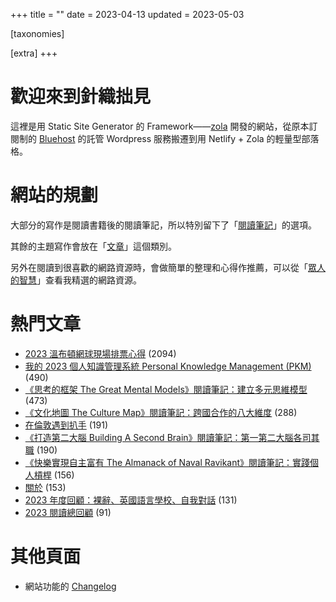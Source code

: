 +++
title = ""
date = 2023-04-13
updated = 2023-05-03

[taxonomies]

[extra]
+++

# 歡迎來到針織拙見

這裡是用 Static Site Generator 的 Framework——[zola](https://www.getzola.org/documentation/getting-started/overview/) 開發的網站，從原本訂閱制的 [Bluehost](https://www.bluehost.com/) 的託管 Wordpress 服務搬遷到用 Netlify + Zola 的輕量型部落格。

# 網站的規劃

大部分的寫作是閱讀書籍後的閱讀筆記，所以特別留下了「[閱讀筆記](reading-notes/)」的選項。

其餘的主題寫作會放在「[文章](blog/)」這個類別。

另外在閱讀到很喜歡的網路資源時，會做簡單的整理和心得作推薦，可以從「[眾人的智慧](wistom/)」查看我精選的網路資源。

# 熱門文章
* [2023 溫布頓網球現場排票心得](/blog/2023-wimbledon-tennis/) <span class="view-count">(2094)</span>
* [我的 2023 個人知識管理系統 Personal Knowledge Management (PKM)](/blog/2023-personal-knowledge-management/) <span class="view-count">(490)</span>
* [《思考的框架 The Great Mental Models》閱讀筆記：建立多元思維模型](/reading-notes/the-great-mental-models/) <span class="view-count">(473)</span>
* [《文化地圖 The Culture Map》閱讀筆記：跨國合作的八大維度](/reading-notes/the-culture-map/) <span class="view-count">(288)</span>
* [在倫敦遇到扒手](/blog/london-pickpocketing/) <span class="view-count">(191)</span>
* [《打造第二大腦 Building A Second Brain》閱讀筆記：第一第二大腦各司其職](/reading-notes/building-a-second-brain/) <span class="view-count">(190)</span>
* [《快樂實現自主富有 The Almanack of Naval Ravikant》閱讀筆記：實踐個人槓桿](/reading-notes/the-almanack-of-naval-ravikant/) <span class="view-count">(156)</span>
* [關於](/about/) <span class="view-count">(153)</span>
* [2023 年度回顧：裸辭、英國語言學校、自我對話](/blog/2023-review/) <span class="view-count">(131)</span>
* [2023 閱讀總回顧](/blog/2023-reading-summary/) <span class="view-count">(91)</span>


# 其他頁面
* 網站功能的 [Changelog](@/changelog.md)
